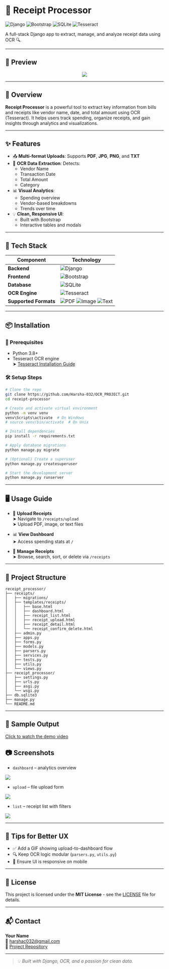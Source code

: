 
# 🧾 Receipt Processor

![Django](https://img.shields.io/badge/Django-092E20?style=for-the-badge&logo=django&logoColor=white)
![Bootstrap](https://img.shields.io/badge/Bootstrap-563D7C?style=for-the-badge&logo=bootstrap&logoColor=white)
![SQLite](https://img.shields.io/badge/SQLite-07405E?style=for-the-badge&logo=sqlite&logoColor=white)
![Tesseract](https://img.shields.io/badge/Tesseract-3D8FC4?style=for-the-badge&logo=tesseract&logoColor=white)

A full-stack Django app to extract, manage, and analyze receipt data using OCR 🔍.

---

## 📸 Preview

<div align="center">
  <img src="https://github.com/Harsha-032/OCR_PROJECT/raw/main/screenshots/dashboard.png">
</div>

---

## 🚀 Overview

**Receipt Processor** is a powerful tool to extract key information from bills and receipts like vendor name, date, and total amount using OCR (Tesseract). It helps users track spending, organize receipts, and gain insights through analytics and visualizations.

---

## ✨ Features

- 📤 **Multi-format Uploads**: Supports **PDF**, **JPG**, **PNG**, and **TXT**
- 🧠 **OCR Data Extraction**: Detects:
  - Vendor Name
  - Transaction Date
  - Total Amount
  - Category
- 📊 **Visual Analytics**:
  - Spending overview
  - Vendor-based breakdowns
  - Trends over time
- 💡 **Clean, Responsive UI**:
  - Built with Bootstrap
  - Interactive tables and modals

---

## 🧰 Tech Stack

| Component        | Technology |
|------------------|------------|
| **Backend**      | ![Django](https://img.shields.io/badge/Django-092E20?style=flat-square&logo=django&logoColor=white) |
| **Frontend**     | ![Bootstrap](https://img.shields.io/badge/Bootstrap-563D7C?style=flat-square&logo=bootstrap&logoColor=white) |
| **Database**     | ![SQLite](https://img.shields.io/badge/SQLite-07405E?style=flat-square&logo=sqlite&logoColor=white) |
| **OCR Engine**   | ![Tesseract](https://img.shields.io/badge/Tesseract-3D8FC4?style=flat-square&logo=tesseract&logoColor=white) |
| **Supported Formats** | ![PDF](https://img.shields.io/badge/PDF-FF0000?style=flat-square&logo=adobe-acrobat-reader&logoColor=white) ![Image](https://img.shields.io/badge/Images-FFA500?style=flat-square&logo=image&logoColor=white) ![Text](https://img.shields.io/badge/Text-000000?style=flat-square&logo=text&logoColor=white) |

---

## 📦 Installation

### 🔧 Prerequisites

- Python 3.8+
- Tesseract OCR engine  
  ➤ [Tesseract Installation Guide](https://github.com/tesseract-ocr/tesseract)

### 🛠️ Setup Steps

```bash
# Clone the repo
git clone https://github.com/Harsha-032/OCR_PROJECT.git
cd receipt-processor

# Create and activate virtual environment
python -m venv venv
venv\Scripts\activate  # On Windows
# source venv/bin/activate  # On Unix

# Install dependencies
pip install -r requirements.txt

# Apply database migrations
python manage.py migrate

# (Optional) Create a superuser
python manage.py createsuperuser

# Start the development server
python manage.py runserver
```

---

## 🖥️ Usage Guide

- 🔼 **Upload Receipts**  
  ➤ Navigate to `/receipts/upload`  
  ➤ Upload PDF, image, or text files

- 📊 **View Dashboard**  
  ➤ Access spending stats at `/`

- 📁 **Manage Receipts**  
  ➤ Browse, search, sort, or delete via `/receipts`

---

## 📁 Project Structure

```
receipt_processor/
├── receipts/
│   ├── migrations/
│   ├── templates/receipts/
│   │   ├── base.html
│   │   ├── dashboard.html
│   │   ├── receipt_list.html
│   │   ├── receipt_upload.html
│   │   ├── receipt_detail.html
│   │   └── receipt_confirm_delete.html
│   ├── admin.py
│   ├── apps.py
│   ├── forms.py
│   ├── models.py
│   ├── parsers.py
│   ├── services.py
│   ├── tests.py
│   ├── utils.py
│   └── views.py
├── receipt_processor/
│   ├── settings.py
│   ├── urls.py
│   ├── asgi.py
│   └── wsgi.py
├── db.sqlite3
├── manage.py
└── README.md
```

---

## 🎥 Sample Output

[Click to watch the demo video](https://github.com/Harsha-032/OCR_PROJECT/blob/main/screenshots/Ocr_Demo%20.mp4)



## 📷 Screenshots


- `dashboard` – analytics overview

 <img src="https://github.com/Harsha-032/OCR_PROJECT/raw/main/screenshots/dashboard.png" >

- `upload` – file upload form

 <img src="https://github.com/Harsha-032/OCR_PROJECT/raw/main/screenshots/upload.png" >

- `list` – receipt list with filters

 <img src="https://github.com/Harsha-032/OCR_PROJECT/raw/main/screenshots/list.png" >



---

## 🧠 Tips for Better UX

- ✅ Add a GIF showing upload-to-dashboard flow
- 🔍 Keep OCR logic modular (`parsers.py`, `utils.py`)
- 📱 Ensure UI is responsive on mobile

---

## 📜 License

This project is licensed under the **MIT License** - see the [LICENSE](LICENSE) file for details.

---

## 📬 Contact

**Your Name**  
📧 harshac032@gmail.com  
🔗 [Project Repository](https://github.com/Harsha-032/OCR_PROJECT)

---

> 💡 *Built with Django, OCR, and a passion for clean data.*
